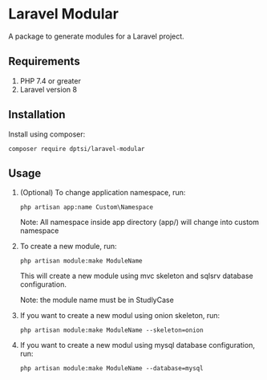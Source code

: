 # Laravel Modular

A package to generate modules for a Laravel project.

## Requirements

1. PHP 7.4 or greater
2. Laravel version 8

## Installation

Install using composer:

```shell
composer require dptsi/laravel-modular
```

## Usage

1. (Optional) To change application namespace, run:

    ```shell
    php artisan app:name Custom\Namespace
    ```

    Note: All namespace inside app directory (app/) will change into custom namespace

2. To create a new module, run:

    ```shell
    php artisan module:make ModuleName
    ```

    This will create a new module using mvc skeleton and sqlsrv database configuration.

    Note: the module name must be in StudlyCase
    
3. If you want to create a new modul using onion skeleton, run:

    ```shell
    php artisan module:make ModuleName --skeleton=onion
    ```
 
3. If you want to create a new modul using mysql database configuration, run:

    ```shell
    php artisan module:make ModuleName --database=mysql
    ```
